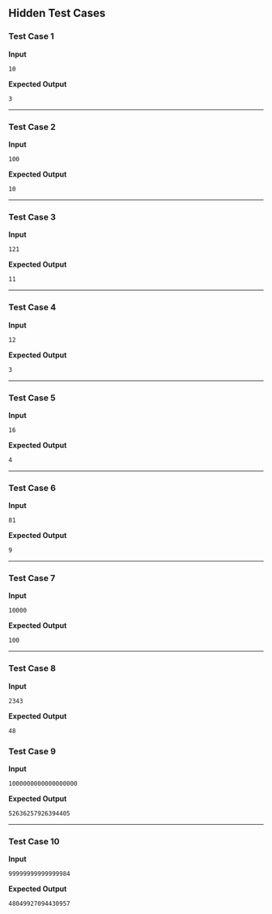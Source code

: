 ## Hidden Test Cases

### Test Case 1
**Input**
```
10
```
**Expected Output**
```
3
```
---
### Test Case 2
**Input**
```
100
```
**Expected Output**
```
10
```

---

### Test Case 3
**Input**
```
121
```
**Expected Output**
```
11
```

---

### Test Case 4
**Input**
```
12
```
**Expected Output**
```
3
```

---

### Test Case 5
**Input**
```
16
```
**Expected Output**
```
4
```

---

### Test Case 6
**Input**
```
81
```
**Expected Output**
```
9
```

---

### Test Case 7
**Input**
```
10000
```
**Expected Output**
```
100
```

---

### Test Case 8
**Input**
```
2343
```
**Expected Output**
```
48
```

### Test Case 9
**Input**
```
1000000000000000000
```
**Expected Output**
```
52636257926394405
```

---

### Test Case 10
**Input**

```
99999999999999984

```
**Expected Output**
```
48049927094430957
```